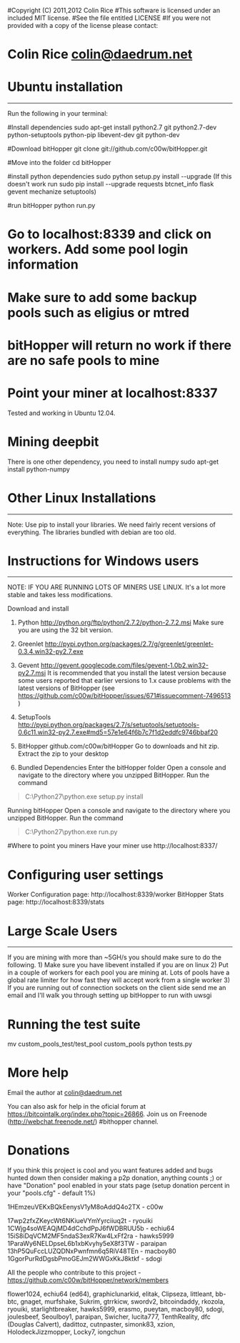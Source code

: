 #Copyright (C) 2011,2012 Colin Rice
#This software is licensed under an included MIT license.
#See the file entitled LICENSE
#If you were not provided with a copy of the license please contact: 
# Colin Rice colin@daedrum.net


# Ubuntu installation
---------------------------------------------------------------------
Run the following in your terminal:

#Install dependencies
sudo apt-get install python2.7 git python2.7-dev python-setuptools python-pip libevent-dev git python-dev

#Download bitHopper
git clone git://github.com/c00w/bitHopper.git

#Move into the folder
cd bitHopper

#install python dependencies
sudo python setup.py install --upgrade
(If this doesn't work run sudo pip install --upgrade requests btcnet_info flask gevent mechanize setuptools)

#run bitHopper
python run.py

# Go to localhost:8339 and click on workers. Add some pool login information
# Make sure to add some backup pools such as eligius or mtred
# bitHopper will return no work if there are no safe pools to mine

# Point your miner at localhost:8337

Tested and working in Ubuntu 12.04.

# Mining deepbit
There is one other dependency, you need to install numpy
sudo apt-get install python-numpy

# Other Linux Installations
---------------------------------------------------------------------
Note: Use pip to install your libraries. We need fairly recent versions of everything.
The libraries bundled with debian are too old.

# Instructions for Windows users
-----------------------------------------------------------------
NOTE: IF YOU ARE RUNNING LOTS OF MINERS USE LINUX.
It's a lot more stable and takes less modifications.

Download and install
1. Python
http://python.org/ftp/python/2.7.2/python-2.7.2.msi
Make sure you are using the 32 bit version.

2. Greenlet
http://pypi.python.org/packages/2.7/g/greenlet/greenlet-0.3.4.win32-py2.7.exe

3. Gevent
http://gevent.googlecode.com/files/gevent-1.0b2.win32-py2.7.msi
It is recommended that you install the latest version because some users reported that earlier versions to 1.x cause problems with the latest versions of BitHopper (see https://github.com/c00w/bitHopper/issues/671#issuecomment-7496513 )

4. SetupTools
http://pypi.python.org/packages/2.7/s/setuptools/setuptools-0.6c11.win32-py2.7.exe#md5=57e1e64f6b7c7f1d2eddfc9746bbaf20

7. BitHopper
github.com/c00w/bitHopper
Go to downloads and hit zip. Extract the zip to your desktop

8. Bundled Dependencies
Enter the bitHopper folder
Open a console and navigate to the directory where you unzipped BitHopper.
Run the command
> C:\Python27\python.exe setup.py install


Running bitHopper
Open a console and navigate to the directory where you unzipped BitHopper.
Run the command
> C:\Python27\python.exe run.py 

#Where to point you miners
Have your miner use http://localhost:8337/

# Configuring user settings
Worker Configuration page: http://localhost:8339/worker
BitHopper Stats page: http://localhost:8339/stats

# Large Scale Users
-------------------------
If you are mining with more than ~5GH/s you should make sure to do the following.
1) 
Make sure you have libevent installed if you are on linux
2) 
Put in a couple of workers for each pool you are mining at.
Lots of pools have a global rate limiter for how fast they will accept
work from a single worker
3) If you are running out of connection sockets on the client side send me
an email and I'll walk you through setting up bitHopper to run with uwsgi

# Running the test suite
mv custom_pools_test/test_pool custom_pools
python tests.py

# More help

Email the author at colin@daedrum.net

You can also ask for help in the oficial forum at https://bitcointalk.org/index.php?topic=26866. 
Join us on Freenode (http://webchat.freenode.net/) #bithopper channel.

# Donations

If you think this project is cool and you want features added and bugs hunted down then consider making a p2p donation, anything counts ;)
or have "Donation" pool enabled in your stats page (setup donation percent in your "pools.cfg" - default 1%)

 1HEmzeuVEKxBQkEenysV1yM8oAddQ4o2TX - c00w

 17wp2zfxZKeycWt6NKiueVYmYyrciiuq2t - ryouiki
 1CWjg4soWEAQjMD4dCchdPpJ6fWDBRUU5b - echiu64
 15iS8iDqVCM2MF5ndaS3exR7Kw4LxFf2ra - hawks5999
 1ParaWy6NELDpseL6b1xbKvyhy5eX8f3TW - paraipan
 13hP5QuFccLUZQDNxPwnfmn6q5RiV48TEn - macboy80
 1GgorPurRdDgsbPmoGEJm2WWGxKkJ8ktkf - sdogi

 All the people who contribute to this project - https://github.com/c00w/bitHopper/network/members

 flower1024, echiu64 (ed64), graphiclunarkid, elitak, Clipseza, littleant, bb-btc, gnaget, murfshake, Sukrim, gtrrkicw,
 swordv2, bitcoindaddy, rkozola, ryouiki, starlightbreaker, hawks5999, erasmo, pueytan, macboy80, sdogi, joulesbeef,
 Seoulboy1, paraipan, Swicher, lucita777, TenthReality, dfc (Douglas Calvert), dadittoz, cutnpaster, simonk83, xzion,
 HolodeckJizzmopper, Locky7, iongchun

